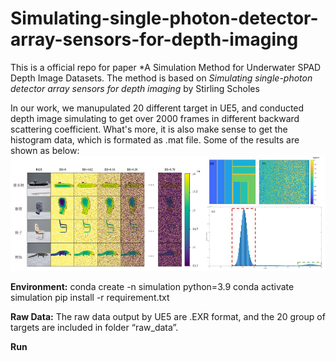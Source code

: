 # Simulating-single-photon-detector-array-sensors-for-depth-imaging
This is a official repo for paper *A Simulation Method for Underwater SPAD Depth Image Datasets. The method is based on *Simulating single-photon detector array sensors for depth imaging* by Stirling Scholes

In our work, we manupulated 20 different target in UE5, and conducted depth image simulating to get over 2000 frames in different backward scattering coefficient. What's more, it is also make sense to get the histogram data, which is formated as .mat file.
Some of the results are shown as below:
![描述文字](example.jpg)

**Environment:**
conda create -n simulation python=3.9
conda activate simulation
pip install -r requirement.txt


**Raw Data:**
The raw data output by UE5 are .EXR format, and the 20 group of targets are included in folder “raw_data”.

**Run**

